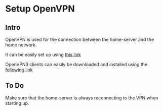 # Setup OpenVPN

## Intro

OpenVPN is used for the connection between the home-server and the home network.

It can be easily set up using [this link](https://pivpn.io/)


OpenVPN3 clients can easily be downloaded and installed using the 
[following link](https://openvpn.net/cloud-docs/openvpn-3-client-for-linux/)

## To Do

Make sure that the home-server is always reconnecting to the VPN when starting up.
